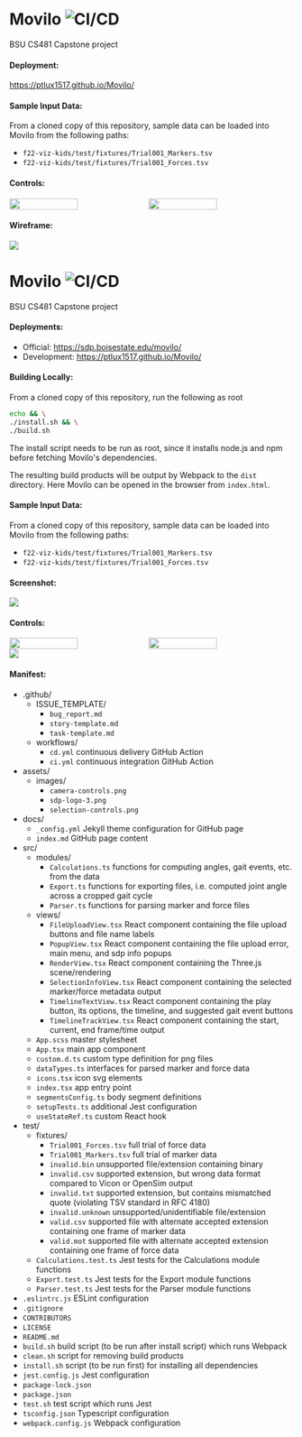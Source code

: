# Movilo ![CI/CD](https://github.com/cs481-ekh/f22-viz-kids/workflows/CI/badge.svg)
BSU CS481 Capstone project


#### Deployment:
https://ptlux1517.github.io/Movilo/

#### Sample Input Data:
From a cloned copy of this repository, sample data can be loaded into Movilo from the following paths:
* `f22-viz-kids/test/fixtures/Trial001_Markers.tsv`
* `f22-viz-kids/test/fixtures/Trial001_Forces.tsv`

#### Controls:
<div style="display: flex">
  <img style="width: 49%" src="https://drive.google.com/uc?export=view&id=135LMeLqVZnSw4XF3rZUNIKb8eYWk_JEH">
  <img style="width: 49%" src="https://drive.google.com/uc?export=view&id=1ni-JPzob-sEZ13NW87M2_qgh4ondY16M">
</div>

#### Wireframe:
<img src="https://drive.google.com/uc?export=view&id=17jPsTX7J_bDDp0DaTn-C0XWKU70Gkpin">

# Movilo ![CI/CD](https://github.com/cs481-ekh/f22-viz-kids/workflows/CI/badge.svg)
BSU CS481 Capstone project


#### Deployments:
* Official: https://sdp.boisestate.edu/movilo/ 
* Development: https://ptlux1517.github.io/Movilo/

#### Building Locally:
From a cloned copy of this repository, run the following as root
```bash
echo && \
./install.sh && \
./build.sh
```
The install script needs to be run as root, since it installs node.js and npm before fetching Movilo's dependencies.

The resulting build products will be output by Webpack to the `dist` directory. Here Movilo can be opened in the browser
from `index.html`.

#### Sample Input Data:
From a cloned copy of this repository, sample data can be loaded into Movilo from the following paths:
* `f22-viz-kids/test/fixtures/Trial001_Markers.tsv`
* `f22-viz-kids/test/fixtures/Trial001_Forces.tsv`

#### Screenshot:
<img src="https://drive.google.com/uc?export=view&id=1I4wJNoIRwK4d2MxqjrB8FhFpgrLrh6Tm">

#### Controls:
<div style="display: flex">
  <img style="width: 49%" src="https://drive.google.com/uc?export=view&id=135LMeLqVZnSw4XF3rZUNIKb8eYWk_JEH">
  <img style="width: 49%" src="https://drive.google.com/uc?export=view&id=1ni-JPzob-sEZ13NW87M2_qgh4ondY16M">
</div>
<img src="https://drive.google.com/uc?export=view&id=1asx5ZW87TkxnURmaJDAUauoT30o-Oy_p">

#### Manifest:
* .github/
  * ISSUE_TEMPLATE/
    * `bug_report.md`
    * `story-template.md`
    * `task-template.md`
  * workflows/
    * `cd.yml` continuous delivery GitHub Action
    * `ci.yml` continuous integration GitHub Action
* assets/
  * images/
    * `camera-controls.png`
    * `sdp-logo-3.png`
    * `selection-controls.png`
* docs/
  * `_config.yml` Jekyll theme configuration for GitHub page 
  * `index.md` GitHub page content
* src/
  * modules/
    * `Calculations.ts` functions for computing angles, gait events, etc. from the data
    * `Export.ts` functions for exporting files, i.e. computed joint angle across a cropped gait cycle
    * `Parser.ts` functions for parsing marker and force files
  * views/
    * `FileUploadView.tsx` React component containing the file upload buttons and file name labels
    * `PopupView.tsx` React component containing the file upload error, main menu, and sdp info popups
    * `RenderView.tsx` React component containing the Three.js scene/rendering
    * `SelectionInfoView.tsx` React component containing the selected marker/force metadata output
    * `TimelineTextView.tsx` React component containing the play button, its options, the timeline, and suggested gait event buttons
    * `TimelineTrackView.tsx` React component containing the start, current, end frame/time output
  * `App.scss` master stylesheet
  * `App.tsx` main app component
  * `custom.d.ts` custom type definition for png files
  * `dataTypes.ts` interfaces for parsed marker and force data
  * `icons.tsx` icon svg elements
  * `index.tsx` app entry point
  * `segmentsConfig.ts` body segment definitions
  * `setupTests.ts` additional Jest configuration
  * `useStateRef.ts` custom React hook
* test/
  * fixtures/
    * `Trial001_Forces.tsv` full trial of force data
    * `Trial001_Markers.tsv` full trial of marker data
    * `invalid.bin` unsupported file/extension containing binary
    * `invalid.csv` supported extension, but wrong data format compared to Vicon or OpenSim output
    * `invalid.txt` supported extension, but contains mismatched quote (violating TSV standard in RFC 4180)
    * `invalid.unknown` unsupported/unidentifiable file/extension
    * `valid.csv` supported file with alternate accepted extension containing one frame of marker data
    * `valid.mot` supported file with alternate accepted extension containing one frame of force data
  * `Calculations.test.ts` Jest tests for the Calculations module functions
  * `Export.test.ts` Jest tests for the Export module functions
  * `Parser.test.ts` Jest tests for the Parser module functions
* `.eslintrc.js` ESLint configuration
* `.gitignore`
* `CONTRIBUTORS`
* `LICENSE`
* `README.md`
* `build.sh` build script (to be run after install script) which runs Webpack
* `clean.sh` script for removing build products
* `install.sh` script (to be run first) for installing all dependencies
* `jest.config.js` Jest configuration
* `package-lock.json`
* `package.json`
* `test.sh` test script which runs Jest
* `tsconfig.json` Typescript configuration
* `webpack.config.js` Webpack configuration
